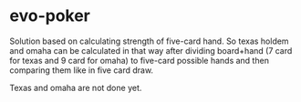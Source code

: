 # evo-poker

Solution based on calculating strength of five-card hand.
So texas holdem and omaha can be calculated in that way after dividing
board+hand (7 card for texas and 9 card for omaha) to five-card possible hands
and then comparing them like in five card draw.

Texas and omaha are not done yet.
